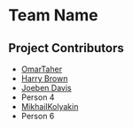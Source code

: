 # Team Name

## Project Contributors
- [OmarTaher](https://projects.cs.nott.ac.uk/comp1003-2223-teams/team_59/coursework/-/blob/main/contributors/OmarTaher.md)
- [Harry Brown](https://projects.cs.nott.ac.uk/comp1003-2223-teams/team_59/coursework/-/blob/main/contributors/harrybrown.md)
- [Joeben Davis](https://projects.cs.nott.ac.uk/comp1003-2223-teams/team_59/coursework/-/blob/main/contributors/joebendavis.md)
- Person 4
- [MikhailKolyakin](https://projects.cs.nott.ac.uk/comp1003-2223-teams/team_59/coursework/-/blob/main/contributors/mikhailkolyakin.md)
- Person 6
